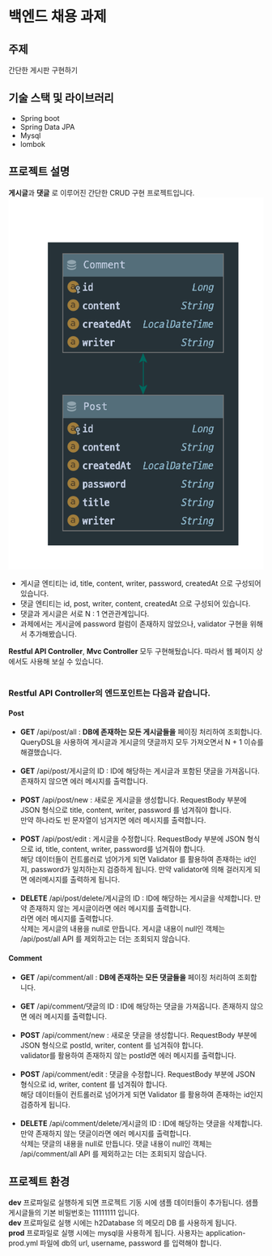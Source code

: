 # 백엔드 채용 과제

## 주제

간단한 게시판 구현하기

## 기술 스택 및 라이브러리

- Spring boot
- Spring Data JPA
- Mysql
- lombok

## 프로젝트 설명

<strong>게시글</strong>과 <strong>댓글</strong> 로 이루어진 간단한 CRUD 구현 프로젝트입니다.
![erd_screenshot](./src/main/resources/static/images/Project_ERD.png)
<ul>
<li>
게시글 엔티티는 id, title, content, writer, password, createdAt 으로 구성되어있습니다.
</li>
<li>
댓글 엔티티는 id, post, writer, content, createdAt 으로 구성되어 있습니다.
</li>
<li>
댓글과 게시글은 서로 N : 1 연관관계입니다.
</li>
<li>
과제에서는 게시글에 password 컬럼이 존재하지 않았으나, validator 구현을 위해서 추가해봤습니다.
</li>
</ul>

<strong>Restful API Controller</strong>, <strong>Mvc Controller</strong> 모두 구현해뒀습니다. 따라서 웹 페이지 상에서도 사용해 보실 수 있습니다.<br/>
<br/>
<h3>Restful API Controller의 <strong>엔드포인트</strong>는 다음과 같습니다.</h3>

<h4><strong>Post</strong></h4>
<ul>
<li>
<strong>GET</strong> /api/post/all : <strong>DB에 존재하는 모든 게시글들을</strong> 페이징 처리하여 조회합니다. QueryDSL을 사용하여 게시글과 게시글의 댓글까지 모두 가져오면서 N + 1 이슈를 해결했습니다.
</li>
<br/>
<li>
<strong>GET</strong> /api/post/게시글의 ID : ID에 해당하는 게시글과 포함된 댓글을 가져옵니다. 존재하지 않으면 에러 메시지를 출력합니다. 
</li>
<br/>
<li>
<strong>POST</strong> /api/post/new : 새로운 게시글을 생성합니다. RequestBody 부분에 JSON 형식으로 title, content, writer, password 를 넘겨줘야 합니다.<br/>
만약 하나라도 빈 문자열이 넘겨지면 에러 메시지를 출력합니다.
</li>
<br/>
<li>
<strong>POST</strong> /api/post/edit : 게시글을 수정합니다. RequestBody 부분에 JSON 형식으로 id, title, content, writer, password를 넘겨줘야 합니다.<br/>
해당 데이터들이 컨트롤러로 넘어가게 되면 Validator 를 활용하여 존재하는 id인지, password가 일치하는지 검증하게 됩니다. 만약 validator에 의해 걸러지게 되면 에러메시지를 출력하게 됩니다.
</li>
<br/>
<li>
<strong>DELETE</strong> /api/post/delete/게시글의 ID : ID에 해당하는 게시글을 삭제합니다. 만약 존재하지 않는 게시글이라면 에러 메시지를 출력합니다.<br/>
라면 에러 메시지를 출력합니다.<br/>
삭제는 게시글의 내용을 null로 만듭니다. 게시글 내용이 null인 객체는 /api/post/all API 를 제외하고는 더는 조회되지 않습니다.
</li>
</ul>

<h4><strong>Comment</strong></h4>
<ul>
<li>
<strong>GET</strong> /api/comment/all : <strong>DB에 존재하는 모든 댓글들을</strong> 페이징 처리하여 조회합니다.
</li>
<br/>
<li>
<strong>GET</strong> /api/comment/댓글의 ID : ID에 해당하는 댓글을 가져옵니다. 존재하지 않으면 에러 메시지를 출력합니다. 
</li>
<br/>
<li>
<strong>POST</strong> /api/comment/new : 새로운 댓글을 생성합니다. RequestBody 부분에 JSON 형식으로 postId, writer, content 를 넘겨줘야 합니다.<br/>
validator를 활용하여 존재하지 않는 postId면 에러 메시지를 출력합니다.
</li>
<br/>
<li>
<strong>POST</strong> /api/comment/edit : 댓글을 수정합니다. RequestBody 부분에 JSON 형식으로 id, writer, content 를 넘겨줘야 합니다.<br/>
해당 데이터들이 컨트롤러로 넘어가게 되면 Validator 를 활용하여 존재하는 id인지 검증하게 됩니다.
</li>
<br/>
<li>
<strong>DELETE</strong> /api/comment/delete/게시글의 ID : ID에 해당하는 댓글을 삭제합니다. 만약 존재하지 않는 댓글이라면 에러 메시지를 출력합니다.<br/>
삭제는 댓글의 내용을 null로 만듭니다. 댓글 내용이 null인 객체는 /api/comment/all API 를 제외하고는 더는 조회되지 않습니다.
</li>
</ul>



## 프로젝트 환경

<strong>dev</strong> 프로파일로 실행하게 되면 프로젝트 기동 시에 샘플 데이터들이 추가됩니다. 샘플 게시글들의 기본 비밀번호는 11111111 입니다. <br/>
<strong>dev</strong> 프로파일로 실행 시에는 h2Database 의 메모리 DB 를 사용하게 됩니다.<br/>
<strong>prod</strong> 프로파일로 실행 시에는 mysql을 사용하게 됩니다. 사용자는 application-prod.yml 파일에 db의 url, username, password 를 입력해야 합니다.